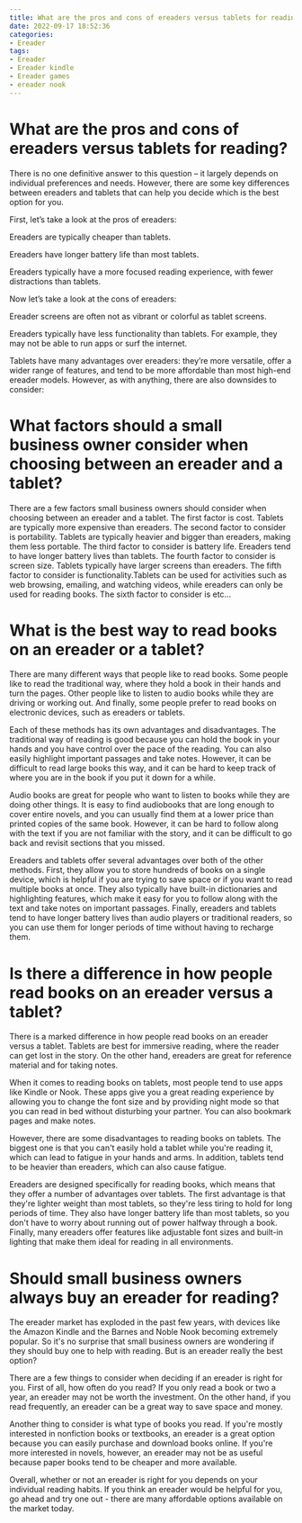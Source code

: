 ```yaml
---
title: What are the pros and cons of ereaders versus tablets for reading
date: 2022-09-17 18:52:36
categories:
- Ereader
tags:
- Ereader
- Ereader kindle
- Ereader games
- ereader nook
---
```



#  What are the pros and cons of ereaders versus tablets for reading?

There is no one definitive answer to this question – it largely depends on individual preferences and needs. However, there are some key differences between ereaders and tablets that can help you decide which is the best option for you.

First, let’s take a look at the pros of ereaders:

Ereaders are typically cheaper than tablets.

Ereaders have longer battery life than most tablets.

Ereaders typically have a more focused reading experience, with fewer distractions than tablets.

Now let’s take a look at the cons of ereaders:

Ereader screens are often not as vibrant or colorful as tablet screens.

Ereaders typically have less functionality than tablets. For example, they may not be able to run apps or surf the internet.

Tablets have many advantages over ereaders: they’re more versatile, offer a wider range of features, and tend to be more affordable than most high-end ereader models. However, as with anything, there are also downsides to consider:

#  What factors should a small business owner consider when choosing between an ereader and a tablet?

There are a few factors small business owners should consider when choosing between an ereader and a tablet. The first factor is cost. Tablets are typically more expensive than ereaders. The second factor to consider is portability. Tablets are typically heavier and bigger than ereaders, making them less portable. The third factor to consider is battery life. Ereaders tend to have longer battery lives than tablets. The fourth factor to consider is screen size. Tablets typically have larger screens than ereaders. The fifth factor to consider is functionality.Tablets can be used for activities such as web browsing, emailing, and watching videos, while ereaders can only be used for reading books. The sixth factor to consider is etc...

#  What is the best way to read books on an ereader or a tablet?

There are many different ways that people like to read books. Some people like to read the traditional way, where they hold a book in their hands and turn the pages. Other people like to listen to audio books while they are driving or working out. And finally, some people prefer to read books on electronic devices, such as ereaders or tablets.

Each of these methods has its own advantages and disadvantages. The traditional way of reading is good because you can hold the book in your hands and you have control over the pace of the reading. You can also easily highlight important passages and take notes. However, it can be difficult to read large books this way, and it can be hard to keep track of where you are in the book if you put it down for a while.

Audio books are great for people who want to listen to books while they are doing other things. It is easy to find audiobooks that are long enough to cover entire novels, and you can usually find them at a lower price than printed copies of the same book. However, it can be hard to follow along with the text if you are not familiar with the story, and it can be difficult to go back and revisit sections that you missed.

Ereaders and tablets offer several advantages over both of the other methods. First, they allow you to store hundreds of books on a single device, which is helpful if you are trying to save space or if you want to read multiple books at once. They also typically have built-in dictionaries and highlighting features, which make it easy for you to follow along with the text and take notes on important passages. Finally, ereaders and tablets tend to have longer battery lives than audio players or traditional readers, so you can use them for longer periods of time without having to recharge them.

#  Is there a difference in how people read books on an ereader versus a tablet?

There is a marked difference in how people read books on an ereader versus a tablet. Tablets are best for immersive reading, where the reader can get lost in the story. On the other hand, ereaders are great for reference material and for taking notes.

When it comes to reading books on tablets, most people tend to use apps like Kindle or Nook. These apps give you a great reading experience by allowing you to change the font size and by providing night mode so that you can read in bed without disturbing your partner. You can also bookmark pages and make notes.

However, there are some disadvantages to reading books on tablets. The biggest one is that you can't easily hold a tablet while you're reading it, which can lead to fatigue in your hands and arms. In addition, tablets tend to be heavier than ereaders, which can also cause fatigue.

Ereaders are designed specifically for reading books, which means that they offer a number of advantages over tablets. The first advantage is that they're lighter weight than most tablets, so they're less tiring to hold for long periods of time. They also have longer battery life than most tablets, so you don't have to worry about running out of power halfway through a book. Finally, many ereaders offer features like adjustable font sizes and built-in lighting that make them ideal for reading in all environments.

#  Should small business owners always buy an ereader for reading?

The ereader market has exploded in the past few years, with devices like the Amazon Kindle and the Barnes and Noble Nook becoming extremely popular. So it's no surprise that small business owners are wondering if they should buy one to help with reading. But is an ereader really the best option?

There are a few things to consider when deciding if an ereader is right for you. First of all, how often do you read? If you only read a book or two a year, an ereader may not be worth the investment. On the other hand, if you read frequently, an ereader can be a great way to save space and money.

Another thing to consider is what type of books you read. If you're mostly interested in nonfiction books or textbooks, an ereader is a great option because you can easily purchase and download books online. If you're more interested in novels, however, an ereader may not be as useful because paper books tend to be cheaper and more available.

Overall, whether or not an ereader is right for you depends on your individual reading habits. If you think an ereader would be helpful for you, go ahead and try one out - there are many affordable options available on the market today.